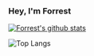 ### Hey, I'm Forrest

[![Forrest's github stats](https://github-readme-stats.vercel.app/api?username=forrestburton)](https://github.com/forrestburton/github-readme-stats)

![Top Langs](https://github-readme-stats.vercel.app/api/top-langs/?username=forrestburton&layout=compact)


